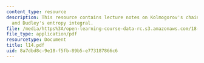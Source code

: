 ```yaml
---
content_type: resource
description: This resource contains lecture notes on Kolmogorov's chaining method
  and Dudley's entropy integral.
file: /media/https%3A/open-learning-course-data-rc.s3.amazonaws.com/18-465-topics-in-statistics-statistical-learning-theory-spring-2007/8a7dbd8c9e18f5fb89b5e773187866c6_l14.pdf
file_type: application/pdf
resourcetype: Document
title: l14.pdf
uid: 8a7dbd8c-9e18-f5fb-89b5-e773187866c6
---
```

